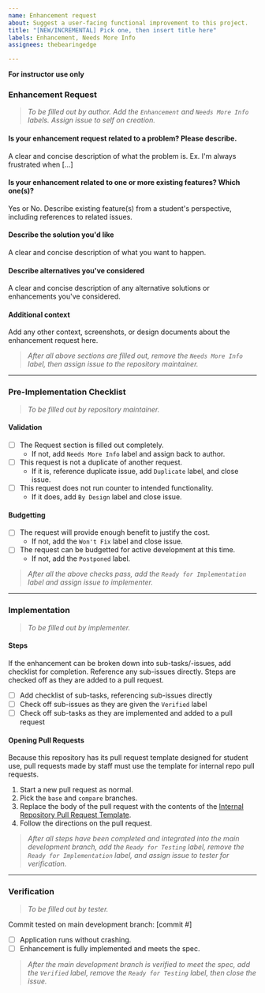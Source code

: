 ```yaml
---
name: Enhancement request
about: Suggest a user-facing functional improvement to this project.
title: "[NEW/INCREMENTAL] Pick one, then insert title here"
labels: Enhancement, Needs More Info
assignees: thebearingedge

---
```


**For instructor use only**

### Enhancement Request
> _To be filled out by author. Add the `Enhancement` and `Needs More Info` labels. Assign issue to self on creation._

#### **Is your enhancement request related to a problem? Please describe.**
A clear and concise description of what the problem is. Ex. I'm always frustrated when [...]

#### **Is your enhancement related to one or more existing features? Which one(s)?**
Yes or No. Describe existing feature(s) from a student's perspective, including references to related issues.

#### **Describe the solution you'd like**
A clear and concise description of what you want to happen.

#### **Describe alternatives you've considered**
A clear and concise description of any alternative solutions or enhancements you've considered.

#### **Additional context**
Add any other context, screenshots, or design documents about the enhancement request here.

> _After all above sections are filled out, remove the `Needs More Info` label, then assign issue to the repository maintainer._

---

### Pre-Implementation Checklist
> _To be filled out by repository maintainer._

#### **Validation**
- [ ] The Request section is filled out completely.
  - If not, add `Needs More Info` label and assign back to author.
- [ ] This request is not a duplicate of another request.
  - If it is, reference duplicate issue, add `Duplicate` label, and close issue.
- [ ] This request does not run counter to intended functionality.
  - If it does, add `By Design` label and close issue.

#### **Budgetting**
- [ ] The request will provide enough benefit to justify the cost.
  - If not, add the `Won't Fix` label and close issue.
- [ ] The request can be budgetted for active development at this time.
  - If not, add the `Postponed` label.

> _After all the above checks pass, add the `Ready for Implementation` label and assign issue to implementer._

---

### Implementation
> _To be filled out by implementer._

#### **Steps**
If the enhancement can be broken down into sub-tasks/-issues, add checklist for completion. Reference any sub-issues directly. Steps are checked off as they are added to a pull request.
- [ ] Add checklist of sub-tasks, referencing sub-issues directly
- [ ] Check off sub-issues as they are given the `Verified` label
- [ ] Check off sub-tasks as they are implemented and added to a pull request

#### **Opening Pull Requests**
Because this repository has its pull request template designed for student use, pull requests made by staff must use the template for internal repo pull requests.
1. Start a new pull request as normal.
1. Pick the `base` and `compare` branches.
1. Replace the body of the pull request with the contents of the [Internal Repository Pull Request Template](https://github.com/Learning-Fuze/internal-repo-template/raw/master/.github/PULL_REQUEST_TEMPLATE.md).
1. Follow the directions on the pull request.

> _After all steps have been completed and integrated into the main development branch, add the `Ready for Testing` label, remove the `Ready for Implementation` label, and assign issue to tester for verification._

---

### Verification
> _To be filled out by tester._

Commit tested on main development branch: [commit #]
- [ ] Application runs without crashing.
- [ ] Enhancement is fully implemented and meets the spec.

> _After the main development branch is verified to meet the spec, add the `Verified` label, remove the `Ready for Testing` label, then close the issue._
